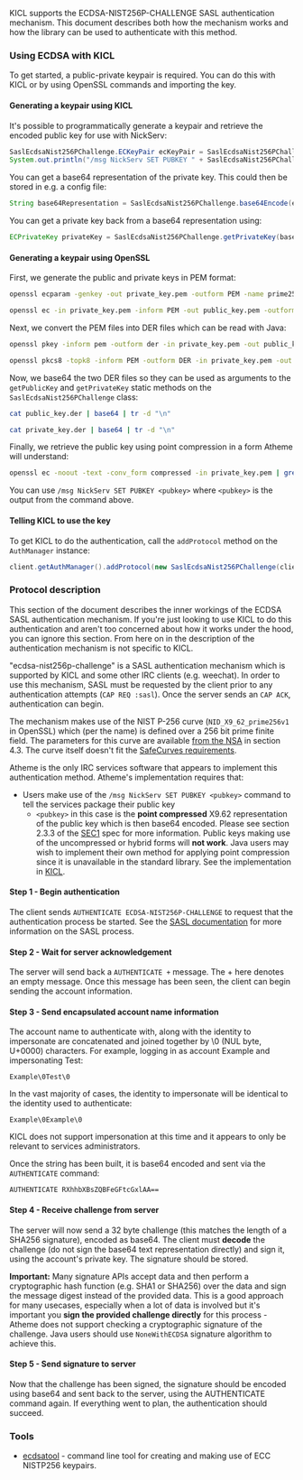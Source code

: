 KICL supports the ECDSA-NIST256P-CHALLENGE SASL authentication mechanism. This
document describes both how the mechanism works and how the library can be used
to authenticate with this method.

### Using ECDSA with KICL

To get started, a public-private keypair is required. You can do this with KICL
or by using OpenSSL commands and importing the key.

#### Generating a keypair using KICL

It's possible to programmatically generate a keypair and retrieve the encoded
public key for use with NickServ:

```java
SaslEcdsaNist256PChallenge.ECKeyPair ecKeyPair = SaslEcdsaNist256PChallenge.getNewKey();
System.out.println("/msg NickServ SET PUBKEY " + SaslEcdsaNist256PChallenge.getCompressedBase64PublicKey(ecKeyPair.getPublic()));
```

You can get a base64 representation of the private key. This could then be
stored in e.g. a config file:

```java
String base64Representation = SaslEcdsaNist256PChallenge.base64Encode(ecKeyPair.getPrivate());
```

You can get a private key back from a base64 representation using:

```java
ECPrivateKey privateKey = SaslEcdsaNist256PChallenge.getPrivateKey(base64Representation);
```

#### Generating a keypair using OpenSSL

First, we generate the public and private keys in PEM format:

```sh
openssl ecparam -genkey -out private_key.pem -outform PEM -name prime256v1
```

```sh
openssl ec -in private_key.pem -inform PEM -out public_key.pem -outform PEM -pubout
```

Next, we convert the PEM files into DER files which can be read with Java:

```sh
openssl pkey -inform pem -outform der -in private_key.pem -out public_key.der -pubout
```

```sh
openssl pkcs8 -topk8 -inform PEM -outform DER -in private_key.pem -out private_key.der -nocrypt
```

Now, we base64 the two DER files so they can be used as arguments to the `getPublicKey`
and `getPrivateKey` static methods on the `SaslEcdsaNist256PChallenge` class:

```sh
cat public_key.der | base64 | tr -d "\n"
```

```sh
cat private_key.der | base64 | tr -d "\n"
```

Finally, we retrieve the public key using point compression in a form Atheme will understand:

```sh
openssl ec -noout -text -conv_form compressed -in private_key.pem | grep '^pub:' -A 3 | tail -n 3 | tr -d ' \n:' | xxd -r -p | base64 | tr -d "\n"
```

You can use `/msg NickServ SET PUBKEY <pubkey>` where `<pubkey>` is the output from the command above.

#### Telling KICL to use the key

To get KICL to do the authentication, call the `addProtocol` method on the `AuthManager` instance:

```java
client.getAuthManager().addProtocol(new SaslEcdsaNist256PChallenge(client, "accountname", privateKey));
```

### Protocol description

This section of the document describes the inner workings of the ECDSA SASL authentication
mechanism. If you're just looking to use KICL to do this authentication and aren't too
concerned about how it works under the hood, you can ignore this section. From here on in
the description of the authentication mechanism is not specific to KICL.

"ecdsa-nist256p-challenge" is a SASL authentication mechanism which is supported by KICL
and some other IRC clients (e.g. weechat). In order to use this mechanism, SASL must be
requested by the client prior to any authentication attempts (`CAP REQ :sasl`). Once the
server sends an `CAP ACK`, authentication can begin.

The mechanism makes use of the NIST P-256 curve (`NID_X9_62_prime256v1` in OpenSSL) which
(per the name) is defined over a 256 bit prime finite field. The parameters for this curve
are available [from the NSA](https://www.nsa.gov/ia/_files/nist-routines.pdf) in section 4.3.
The curve itself doesn't fit the [SafeCurves requirements](https://safecurves.cr.yp.to/).

Atheme is the only IRC services software that appears to implement this authentication method.
 Atheme's implementation requires that:

* Users make use of the `/msg NickServ SET PUBKEY <pubkey>` command to tell the services
package their public key
    * `<pubkey>` in this case is the **point compressed** X9.62 representation of the public
     key which is then base64 encoded. Please see section 2.3.3 of the [SEC1](https://www.secg.org/sec1-v2.pdf)
     spec for more information. Public keys making use of the uncompressed or hybrid forms will
     **not work**. Java users may wish to implement their own method for applying point compression
     since it is unavailable in the standard library. See the implementation in [KICL](https://github.com/KittehOrg/KittehIRCClientLib/commit/448ae6bf18956b5a38e0da8f87486c5db85db880).

#### Step 1 - Begin authentication

The client sends `AUTHENTICATE ECDSA-NIST256P-CHALLENGE` to request that the authentication
process be started. See the [SASL documentation](https://ircv3.net/specs/extensions/sasl-3.1.html)
for more information on the SASL process.

#### Step 2 - Wait for server acknowledgement

The server will send back a `AUTHENTICATE +` message. The + here denotes an empty message.
Once this message has been seen, the client can begin sending the account information.

#### Step 3 - Send encapsulated account name information

The account name to authenticate with, along with the identity to impersonate are concatenated
and joined together by \0 (NUL byte, U+0000) characters. For example, logging in as account Example and impersonating Test:

`Example\0Test\0`

In the vast majority of cases, the identity to impersonate will be identical to the
identity used to authenticate:

`Example\0Example\0`

KICL does not support impersonation at this time and it appears to only be relevant to
services administrators.

Once the string has been built, it is base64 encoded and sent via the `AUTHENTICATE` command:

`AUTHENTICATE RXhhbXBsZQBFeGFtcGxlAA==`

#### Step 4 - Receive challenge from server

The server will now send a 32 byte challenge (this matches the length of a SHA256 signature),
encoded as base64. The client must **decode** the challenge (do not sign the base64 text
representation directly) and sign it, using the account's private key. The signature should be stored.

**Important:** Many signature APIs accept data and then perform a cryptographic hash function
(e.g. SHA1 or SHA256) over the data and sign the message digest instead of the provided data.
This is a good approach for many usecases, especially when a lot of data is involved but it's
important you **sign the provided challenge directly** for this process - Atheme does not
support checking a cryptographic signature of the challenge. Java users should use `NoneWithECDSA`
signature algorithm to achieve this.

#### Step 5 - Send signature to server

Now that the challenge has been signed, the signature should be encoded using base64 and sent back
to the server, using the AUTHENTICATE command again. If everything went to plan, the authentication
should succeed.

### Tools

* [ecdsatool](https://github.com/kaniini/ecdsatool) - command line tool for creating and making
use of ECC NISTP256 keypairs.
